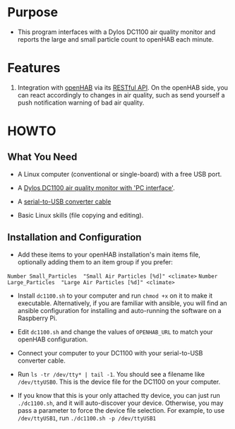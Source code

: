 # Purpose

* This program interfaces with a Dylos DC1100 air quality monitor and reports the large and small particle count to openHAB each minute.

# Features

1. Integration with [openHAB](http://openhab.org/) via its [RESTful API](https://github.com/openhab/openhab1-addons/wiki/Samples-REST). On the openHAB side, you can react accordingly to changes in air quality, such as send yourself a push notification warning of bad air quality.

# HOWTO

## What You Need

* A Linux computer (conventional or single-board) with a free USB port.

* A [Dylos DC1100 air quality monitor with 'PC interface'](http://www.dylosproducts.com/dcairqumowip.html).

* A [serial-to-USB converter cable](https://www.google.com/search?q=serial+to+usb+converter+cable&client=ubuntu&hs=Yls&channel=fs&source=lnms&tbm=isch&sa=X&ved=0ahUKEwi-vriUqZDTAhXl34MKHSivDDMQ_AUICSgC&biw=1654&bih=1253)

* Basic Linux skills (file copying and editing).

## Installation and Configuration

* Add these items to your openHAB installation's main items file, optionally adding them to an item group if you prefer:

```Number Small_Particles  "Small Air Particles [%d]" <climate>```
```Number Large_Particles  "Large Air Particles [%d]" <climate>```

* Install ```dc1100.sh``` to your computer and run ```chmod +x``` on it to make it executable. Alternatively, if you are familiar with ansible, you will find an ansible configuration for installing and auto-running the software on a Raspberry Pi.

* Edit ```dc1100.sh``` and change the values of ```OPENHAB_URL``` to match your openHAB configuration.

* Connect your computer to your DC1100 with your serial-to-USB converter cable.

* Run ```ls -tr /dev/tty* | tail -1```. You should see a filename like ```/dev/ttyUSB0```. This is the device file for the DC1100 on your computer.

* If you know that this is your only attached tty device, you can just run ```./dc1100.sh```, and it will auto-discover your device. Otherwise, you may pass a parameter to force the device file selection. For example, to use ```/dev/ttyUSB1```, run ```./dc1100.sh -p /dev/ttyUSB1```
